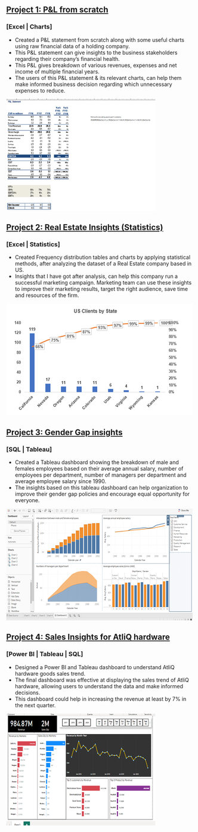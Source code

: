 ## [Project 1: P&L from scratch](https://github.com/Inder-rana/Guided_projects/tree/main/Excel_P%26L)
### [Excel | Charts]
* Created a P&L statement from scratch along with some useful charts using raw financial data of a holding company.
* This P&L statement can give insights to the business stakeholders regarding their company’s financial health.
* This P&L gives breakdown of various revenues, expenses and net income of multiple financial years.
* The users of this P&L statement & its relevant charts, can help them make informed business decision regarding which unnecessary expenses to reduce.

![PL](/images/image_P&L_small.PNG)

## [Project 2: Real Estate Insights (Statistics)](https://github.com/Inder-rana/Guided_projects/tree/main/Statistics_real_estate)
### [Excel | Statistics]
* Created Frequency distribution tables and charts by applying statistical methods, after analyzing the dataset of a Real Estate company based in US.
* Insights that I have got after analysis, can help this company run a successful marketing campaign. Marketing team can use these insights to improve their marketing results, target the right audience, save time and resources of the firm. 

![](/images/image_location_small.PNG)

## [Project 3: Gender Gap insights](https://github.com/Inder-rana/Guided_projects/tree/main/Gender_gap_SQL_Tableau)
### [SQL | Tableau]

* Created a Tableau dashboard showing the breakdown of male and females employees based on their average annual salary, number of employees per department, number of managers per department and average employee salary since 1990.
* The insights based on this tableau dashboard can help organization to improve their gender gap policies and encourage equal opportunity for everyone.

![](/images/image_gender_gap_dashboard_small.PNG)


## [Project 4: Sales Insights for AtliQ hardware](https://github.com/Inder-rana/Project_portfolio/tree/main/Sales_insights)
### [Power BI | Tableau | SQL]  

*  Designed a Power BI and Tableau dashboard to understand AtliQ hardware goods sales trend.
*  The final dashboard was effective at displaying the sales trend of AtliQ hardware, allowing users to understand the data and make informed decisions.
*  This dashboard could help in increasing the revenue at least by 7% in the next quarter. 


![](/images/BI_snapshot_small.PNG)


